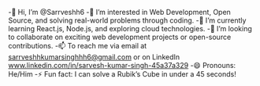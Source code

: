 -👋 Hi, I’m @Sarrveshh6
-👀 I’m interested in Web Development, Open Source, and solving real-world problems through coding.
-🌱 I’m currently learning React.js, Node.js, and exploring cloud technologies.
-💞️ I’m looking to collaborate on exciting web development projects or open-source contributions.
-📫 To reach me via email at sarrveshhkumarsinghhh6@gmail.com or on LinkedIn www.linkedin.com/in/sarvesh-kumar-singh-45a37a329
-😄 Pronouns: He/Him
-⚡ Fun fact: I can solve a Rubik’s Cube in under a 45 seconds!

<!---
Sarrveshh6/Sarrveshh6 is a ✨ special ✨ repository because its `README.md` (this file) appears on your GitHub profile.
You can click the Preview link to take a look at your changes.
--->

